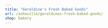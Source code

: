 ```yaml
---
title: "Geraldine's Fresh Baked Goods"
url: /asheville/geraldines-fresh-baked-goods/
shop: bakery
---
```

